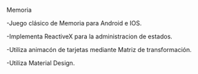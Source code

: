 Memoria

 
 

-Juego clásico de Memoria para Android e IOS.

 

-Implementa ReactiveX para la administracion de estados.

 

-Utiliza animacón de tarjetas mediante Matriz de transformación.

 

-Utiliza Material Design.
